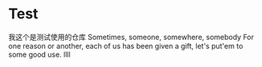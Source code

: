 # Test
我这个是测试使用的仓库
Sometimes, someone, somewhere, somebody
For one reason or another, each of us has been given a gift, let's put'em to some good use.
llll
